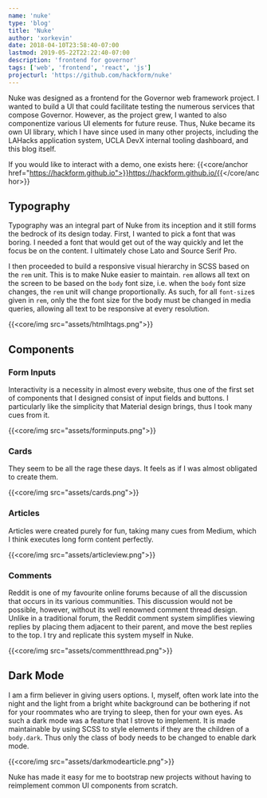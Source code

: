 ```yaml
---
name: 'nuke'
type: 'blog'
title: 'Nuke'
author: 'xorkevin'
date: 2018-04-10T23:58:40-07:00
lastmod: 2019-05-22T22:22:40-07:00
description: 'frontend for governor'
tags: ['web', 'frontend', 'react', 'js']
projecturl: 'https://github.com/hackform/nuke'
---
```


Nuke was designed as a frontend for the Governor web framework project. I
wanted to build a UI that could facilitate testing the numerous services that
compose Governor. However, as the project grew, I wanted to also componentize
various UI elements for future reuse. Thus, Nuke became its own UI library,
which I have since used in many other projects, including the LAHacks
application system, UCLA DevX internal tooling dashboard, and this blog itself.

If you would like to interact with a demo, one exists here:
{{<core/anchor href="https://hackform.github.io">}}https://hackform.github.io/{{</core/anchor>}}

## Typography

Typography was an integral part of Nuke from its inception and it still forms
the bedrock of its design today. First, I wanted to pick a font that was
boring. I needed a font that would get out of the way quickly and let the focus
be on the content. I ultimately chose Lato and Source Serif Pro.

I then proceeded to build a responsive visual hierarchy in SCSS based on the
`rem` unit. This is to make Nuke easier to maintain. `rem` allows all text on
the screen to be based on the `body` font size, i.e. when the `body` font size
changes, the `rem` unit will change proportionally. As such, for all
`font-size`s given in `rem`, only the the font size for the body must be
changed in media queries, allowing all text to be responsive at every
resolution.

{{<core/img src="assets/htmlhtags.png">}}

## Components

### Form Inputs

Interactivity is a necessity in almost every website, thus one of the first set
of components that I designed consist of input fields and buttons. I
particularly like the simplicity that Material design brings, thus I took many
cues from it.

{{<core/img src="assets/forminputs.png">}}

### Cards

They seem to be all the rage these days. It feels as if I was almost obligated
to create them.

{{<core/img src="assets/cards.png">}}

### Articles

Articles were created purely for fun, taking many cues from Medium, which I
think executes long form content perfectly.

{{<core/img src="assets/articleview.png">}}

### Comments

Reddit is one of my favourite online forums because of all the discussion that
occurs in its various communities. This discussion would not be possible,
however, without its well renowned comment thread design. Unlike in a
traditional forum, the Reddit comment system simplifies viewing replies by
placing them adjacent to their parent, and move the best replies to the top. I
try and replicate this system myself in Nuke.

{{<core/img src="assets/commentthread.png">}}

## Dark Mode

I am a firm believer in giving users options. I, myself, often work late into
the night and the light from a bright white background can be bothering if not
for your roommates who are trying to sleep, then for your own eyes. As such a
dark mode was a feature that I strove to implement. It is made maintainable by
using SCSS to style elements if they are the children of a `body.dark`. Thus
only the class of body needs to be changed to enable dark mode.

{{<core/img src="assets/darkmodearticle.png">}}

Nuke has made it easy for me to bootstrap new projects without having to
reimplement common UI components from scratch.
